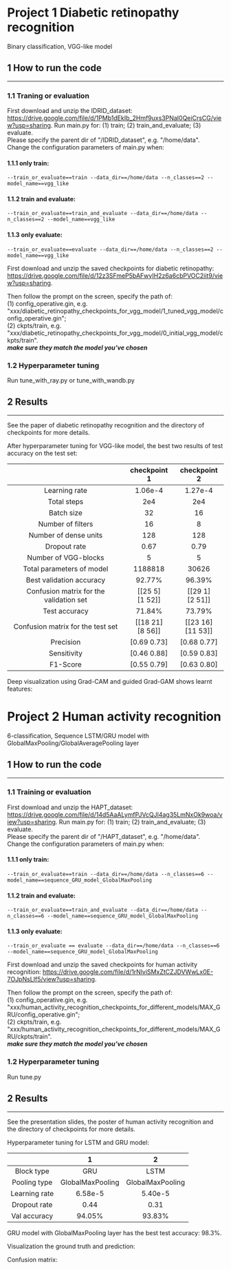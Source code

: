 # Project 1 Diabetic retinopathy recognition
Binary classification, VGG-like model
## 1 How to run the code

-------------------------------------------------------------------------------------------------------
### 1.1 Traning or evaluation
First download and unzip the IDRID_dataset:
https://drive.google.com/file/d/1PMb1dEkIb_2Hmf9uxs3PNaI0QeiCrsCG/view?usp=sharing.
Run main.py for: (1)  train; (2) train_and_evaluate; (3) evaluate.<br>
Please specify the parent dir of "/IDRID_dataset", e.g. "/home/data".<br>
Change the configuration parameters of main.py when:

#### 1.1.1 only train:

`--train_or_evaluate==train --data_dir==/home/data --n_classes==2 --model_name==vgg_like`

#### 1.1.2 train and evaluate:

`--train_or_evaluate==train_and_evaluate --data_dir==/home/data --n_classes==2 --model_name==vgg_like`

#### 1.1.3 only evaluate:

`--train_or_evaluate==evaluate --data_dir==/home/data --n_classes==2 --model_name==vgg_like`

First download and unzip the saved checkpoints for diabetic retinopathy:
https://drive.google.com/file/d/12z3SFmeP5bAFwyIH2z6a6cbPVOC2iit9/view?usp=sharing.

Then follow the prompt on the screen, specify the path of:<br>
(1) config_operative.gin, e.g.<br>
"xxx/diabetic_retinopathy_checkpoints_for_vgg_model/1_tuned_vgg_model/config_operative.gin";<br>
(2) ckpts/train, e.g.<br>
"xxx/diabetic_retinopathy_checkpoints_for_vgg_model/0_initial_vgg_model/ckpts/train".<br>
***make sure they match the model you've chosen***

### 1.2 Hyperparameter tuning <br> 
Run tune_with_ray.py or tune_with_wandb.py

## 2 Results

-------------------------------------------------------------------------------------------------------
See the paper of diabetic retinopathy recognition and the directory of checkpoints for more details.

After hyperparameter tuning for VGG-like model, the best two results of test accuracy on the test set:

|                                         |     checkpoint 1     |     checkpoint 2      |
|:---------------------------------------:|:--------------------:|:---------------------:|
|              Learning rate              |       1.06e-4        |        1.27e-4        |
|               Total steps               |         2e4          |          2e4          |
|               Batch size                |          32          |          16           |
|            Number of filters            |          16          |           8           |
|          Number of dense units          |         128          |          128          |
|              Dropout rate               |         0.67         |         0.79          |
|          Number of VGG-blocks           |          5           |           5           |
|        Total parameters of model        |       1188818        |         30626         |
|        Best validation accuracy         |        92.77%        |        96.39%         |
| Confusion matrix for the validation set | [[25 5]<br/>[1 52]]  |  [[29 1]<br/>[2 51]]  |
|              Test accuracy              |        71.84%        |        73.79%         |
|    Confusion matrix for the test set    | [[18 21]<br/>[8 56]] | [[23 16]<br/>[11 53]] |
|                Precision                |     [0.69 0.73]      |      [0.68 0.77]      |
|               Sensitivity               |     [0.46 0.88]      |      [0.59 0.83]      |
|                F1-Score                 |     [0.55 0.79]      |      [0.63 0.80]      |

Deep visualization using Grad-CAM and guided Grad-GAM shows learnt features:

# Project 2 Human activity recognition
6-classification, Sequence LSTM/GRU model with GlobalMaxPooling/GlobalAveragePooling layer
## 1 How to run the code

-------------------------------------------------------------------------------------------------------
### 1.1 Training or evaluation
First download and unzip the HAPT_dataset:
https://drive.google.com/file/d/14d5AaALymfPJVcQJl4ag35LmNxOk9woa/view?usp=sharing.
Run main.py for: (1)  train; (2) train_and_evaluate; (3) evaluate.<br>
Please specify the parent dir of "/HAPT_dataset", e.g. "/home/data".<br>
Change the configuration parameters of main.py when:

#### 1.1.1 only train:

`--train_or_evaluate==train --data_dir==/home/data --n_classes==6 --model_name==sequence_GRU_model_GlobalMaxPooling`

#### 1.1.2 train and evaluate:

`--train_or_evaluate==train_and_evaluate --data_dir==/home/data --n_classes==6 --model_name==sequence_GRU_model_GlobalMaxPooling`

#### 1.1.3 only evaluate:

`--train_or_evaluate == evaluate --data_dir==/home/data --n_classes==6 --model_name==sequence_GRU_model_GlobalMaxPooling`

First download and unzip the saved checkpoints for human activity recognition:
https://drive.google.com/file/d/1rNlviSMxZtCZJDVWwLx0E-7OJpNsLIf5/view?usp=sharing.

Then follow the prompt on the screen, specify the path of:<br>
(1) config_operative.gin, e.g.<br>
"xxx/human_activity_recognition_checkpoints_for_different_models/MAX_GRU/config_operative.gin";<br>
(2) ckpts/train, e.g.<br>
"xxx/human_activity_recognition_checkpoints_for_different_models/MAX_GRU/ckpts/train".<br>
***make sure they match the model you've chosen***

### 1.2 Hyperparameter tuning <br> 
Run tune.py

## 2 Results

-------------------------------------------------------------------------------------------------------
See the presentation slides, the poster of human activity recognition and the directory of checkpoints for more details.

Hyperparameter tuning for LSTM and GRU model:

|                                   |          1           |          2          |
|:---------------------------------:|:--------------------:|:-------------------:|
|            Block type             |         GRU          |        LSTM         |
|           Pooling type            |   GlobalMaxPooling   |  GlobalMaxPooling   |
|           Learning rate           |       6.58e-5        |       5.40e-5       |
|           Dropout rate            |         0.44         |        0.31         |
|           Val accuracy            |        94.05%        |       93.83%        |

GRU model with GlobalMaxPooling layer has the best test accuracy: 98.3%.

Visualization the ground truth and prediction:

Confusion matrix:


